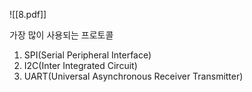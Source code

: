 ![[8.pdf]]

가장 많이 사용되는 프로토콜
1. SPI(Serial Peripheral Interface)
2. I2C(Inter Integrated Circuit)
3. UART(Universal Asynchronous Receiver Transmitter)

